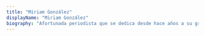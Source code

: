 ```yaml
---
title: "Miriam González"
displayName: "Miriam González"
biography: "Afortunada periodista que se dedica desde hace años a su gran pasión: el turismo. Últimamente se mueve más entre congresos y viajes corporativos, pero siempre que puede aprovecha la oportunidad para volar aunque sea al pueblo de al lado. Lo suyo no son los sudokus, sino encontrar el próximo viaje perfecto."
---
```



